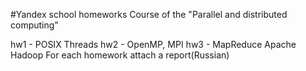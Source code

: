#Yandex school homeworks
Course of the "Parallel and distributed computing"

hw1 - POSIX Threads
hw2 - OpenMP, MPI
hw3 - MapReduce Apache Hadoop
For each homework attach a report(Russian)
